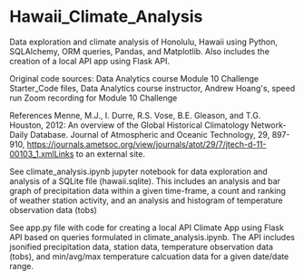 # Hawaii_Climate_Analysis
Data exploration and climate analysis of Honolulu, Hawaii using Python, SQLAlchemy, ORM queries, Pandas, and Matplotlib. Also includes the creation of a local API app using Flask API.

Original code sources: Data Analytics course Module 10 Challenge Starter_Code files, Data Analytics course instructor, Andrew Hoang's, speed run Zoom recording for Module 10 Challenge

References
Menne, M.J., I. Durre, R.S. Vose, B.E. Gleason, and T.G. Houston, 2012: An overview of the Global Historical Climatology Network-Daily Database. Journal of Atmospheric and Oceanic Technology, 29, 897-910, https://journals.ametsoc.org/view/journals/atot/29/7/jtech-d-11-00103_1.xmlLinks to an external site.

See climate_analysis.ipynb jupyter notebook for data exploration and analysis of a SQLite file (hawaii.sqlite). This includes an analysis and bar graph of precipitation data within a given time-frame, a count and ranking of weather station activity, and an analysis and histogram of temperature observation data (tobs)

See app.py file with code for creating a local API Climate App using Flask API based on queries formulated in climate_analysis.ipynb. The API includes jsonified precipitation data, station data, temperature observation data (tobs), and min/avg/max temperature calcuation data for a given date/date range.

